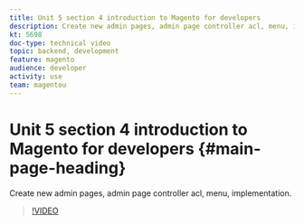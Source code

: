 ```yaml
---
title: Unit 5 section 4 introduction to Magento for developers
description: Create new admin pages, admin page controller acl, menu, implementation.
kt: 5698
doc-type: technical video
topic: backend, development
feature: magento
audience: developer
activity: use
team: magentou
---
```


# Unit 5 section 4 introduction to Magento for developers {#main-page-heading}

Create new admin pages, admin page controller acl, menu, implementation.

>[!VIDEO](https://video.tv.adobe.com/v/36200?quality=12&learn=on)